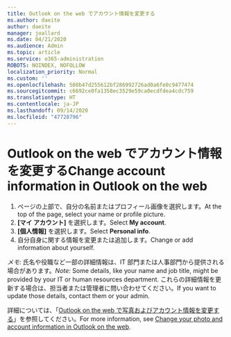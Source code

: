 ```yaml
---
title: Outlook on the web でアカウント情報を変更する
ms.author: daeite
author: daeite
manager: joallard
ms.date: 04/21/2020
ms.audience: Admin
ms.topic: article
ms.service: o365-administration
ROBOTS: NOINDEX, NOFOLLOW
localization_priority: Normal
ms.custom: ''
ms.openlocfilehash: 508b47d255612bf286992726ad0a6fe0c9477474
ms.sourcegitcommit: c6692ce0fa1358ec3529e59ca0ecdfdea4cdc759
ms.translationtype: HT
ms.contentlocale: ja-JP
ms.lasthandoff: 09/14/2020
ms.locfileid: "47728796"
---
```

# <a name="change-account-information-in-outlook-on-the-web"></a><span data-ttu-id="4b7dc-102">Outlook on the web でアカウント情報を変更する</span><span class="sxs-lookup"><span data-stu-id="4b7dc-102">Change account information in Outlook on the web</span></span>

1. <span data-ttu-id="4b7dc-103">ページの上部で、自分の名前またはプロフィール画像を選択します。</span><span class="sxs-lookup"><span data-stu-id="4b7dc-103">At the top of the page, select your name or profile picture.</span></span>
1. <span data-ttu-id="4b7dc-104">**[マイ アカウント]** を選択します。</span><span class="sxs-lookup"><span data-stu-id="4b7dc-104">Select **My account**.</span></span>
1. <span data-ttu-id="4b7dc-105">**[個人情報]** を選択します。</span><span class="sxs-lookup"><span data-stu-id="4b7dc-105">Select **Personal info**.</span></span>
1. <span data-ttu-id="4b7dc-106">自分自身に関する情報を変更または追加します。</span><span class="sxs-lookup"><span data-stu-id="4b7dc-106">Change or add information about yourself.</span></span>

<span data-ttu-id="4b7dc-107">*メモ:* 氏名や役職など一部の詳細情報は、IT 部門または人事部門から提供される場合があります。</span><span class="sxs-lookup"><span data-stu-id="4b7dc-107">*Note:* Some details, like your name and job title, might be provided by your IT or human resources department.</span></span> <span data-ttu-id="4b7dc-108">これらの詳細情報を更新する場合は、担当者または管理者に問い合わせてください。</span><span class="sxs-lookup"><span data-stu-id="4b7dc-108">If you want to update those details, contact them or your admin.</span></span>

<span data-ttu-id="4b7dc-109">詳細については、「[Outlook on the web で写真およびアカウント情報を変更する](https://support.office.com/article/b2dbb289-851d-4bed-93c3-3e136f5659ec)」を参照してください。</span><span class="sxs-lookup"><span data-stu-id="4b7dc-109">For more information, see [Change your photo and account information in Outlook on the web](https://support.office.com/article/b2dbb289-851d-4bed-93c3-3e136f5659ec).</span></span>